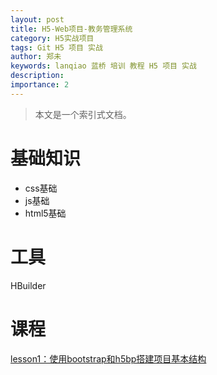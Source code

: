 ```yaml
---
layout: post
title: H5-Web项目-教务管理系统
category: H5实战项目
tags: Git H5 项目 实战
author: 郑未
keywords: lanqiao 蓝桥 培训 教程 H5 项目 实战
description:
importance: 2
---
```


> 本文是一个索引式文档。

# 基础知识
- css基础
- js基础
- html5基础

# 工具
HBuilder

# 课程
[lesson1：使用bootstrap和h5bp搭建项目基本结构](/h5-web-eduAdmin/h5-web-eduAdmin-lession1)

